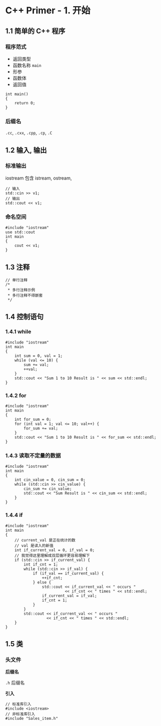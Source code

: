 # C++ Primer - 1. 开始

## 1.1 简单的 C++ 程序




### 程序范式

- 返回类型
- 函数名称 `main`
- 形参
- 函数体
- 返回值
```
int main() 
{
    return 0;
}
```

### 后缀名
`.cc`, `.cxx`, `.cpp`, `.cp`, `.C`

## 1.2 输入, 输出

### 标准输出
iostream 包含 istream, ostream,
```
// 输入
std::cin >> v1;
// 输出
std::cout << v1;
```

### 命名空间
```
#include "iostream"
use std::cout 
int main 
{
    cout << v1;
}
```

## 1.3 注释
```
// 单行注释
/* 
 * 多行注释示例
 * 多行注释不得嵌套
 */
```

## 1.4 控制语句

### 1.4.1 while
```
#include "iostream"
int main 
{
    int sum = 0, val = 1;
    while (val <= 10) {
        sum += val;
        ++val;
    }
    std::cout << "Sum 1 to 10 Result is " << sum << std::endl;
}
```

### 1.4.2 for
```
#include "iostream"
int main 
{
    int for_sum = 0;
    for (int val = 1; val <= 10; val++) {
        for_sum += val;
    }
    std::cout << "Sum 1 to 10 Result is " << for_sum << std::endl;
}
```

### 1.4.3 读取不定量的数据
```
#include "iostream"
int main 
{
    int cin_value = 0, cin_sum = 0;
    while (std::cin >> cin_value) {
        cin_sum += cin_value;
        std::cout << "Sum Result is " << cin_sum << std::endl;
    }
}
```

### 1.4.4 if
```
#include "iostream"
int main 
{
    // current_val 是正在统计的数
    // val 是读入的新值
    int if_current_val = 0, if_val = 0;
    // 我觉得这里理解成双层循环更容易理解下
    if (std::cin >> if_current_val) {
        int if_cnt = 1;
        while (std::cin >> if_val) {
            if (if_val == if_current_val) {
                ++if_cnt;
            } else {
                std::cout << if_current_val << " occurs "
                          << if_cnt << " times " << std::endl;
                if_current_val = if_val;
                if_cnt = 1;
            }
        }
        std::cout << if_current_val << " occurs "
                  << if_cnt << " times " << std::endl;
    }
}
```

## 1.5 类

### 头文件
**后缀名**

`.h` 后缀名

**引入**
```
// 标准库引入
#include <iostream>
// 非标准库引入
#include "Sales_item.h"
```

